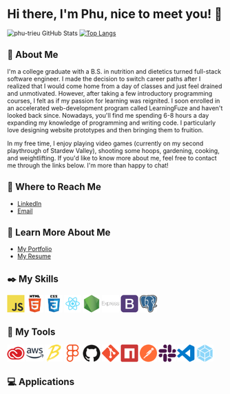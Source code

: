 # Hi there, I'm Phu, nice to meet you! 👋
![phu-trieu GitHub Stats](https://github-readme-stats.vercel.app/api?username=phu-trieu&show_icons=true&count_private=true&theme=react)
[![Top Langs](https://github-readme-stats.vercel.app/api/top-langs/?username=phu-trieu&layout=compact)](https://github.com/anuraghazra/github-readme-stats)
<!--
**phu-trieu/phu-trieu** is a ✨ _special_ ✨ repository because its `README.md` (this file) appears on your GitHub profile.

Here are some ideas to get you started:

- 🔭 I’m currently working on ...
- 🌱 I’m currently learning ...
- 👯 I’m looking to collaborate on ...
- 🤔 I’m looking for help with ...
- 💬 Ask me about ...
- 📫 How to reach me: ...
- 😄 Pronouns: ...
- ⚡ Fun fact: ...
-->
## 👨 About Me
I'm a college graduate with a B.S. in nutrition and dietetics turned full-stack software engineer. I made the decision to switch career paths after I realized that I would come home from a day of classes and just feel drained and unmotivated. However, after taking a few introductory programming courses, I felt as if my passion for learning was reignited. I soon enrolled in an accelerated web-development program called LearningFuze and haven't looked back since. Nowadays, you'll find me spending 6-8 hours a day expanding my knowledge of programming and writing code. I particularly love designing website prototypes and then bringing them to fruition. 

In my free time, I enjoy playing video games (currently on my second playthrough of Stardew Valley), shooting some hoops, gardening, cooking, and weightlifting. If you'd like to know more about me, feel free to contact me through the links below. I'm more than happy to chat! 

## :calling: Where to Reach Me
* [LinkedIn](https://www.linkedin.com/in/phu-trieu/ "My LinkedIn Profile")
* [Email](phutrieu95@gmail.com "My Email")

## 📝 Learn More About Me
* [My Portfolio](https://phutrieu.com/ "My Portfolio")
* [My Resume](/Phu_Trieu_Resume_v3.pdf "My Resume")


## ✒️ My Skills
<div>
  <img title="JavaScript" height="40" src="https://raw.githubusercontent.com/github/explore/80688e429a7d4ef2fca1e82350fe8e3517d3494d/topics/javascript/javascript.png">
  <img title="HTML" height="40" src="https://raw.githubusercontent.com/github/explore/80688e429a7d4ef2fca1e82350fe8e3517d3494d/topics/html/html.png">
  <img title="CSS" height="40" src="https://raw.githubusercontent.com/github/explore/80688e429a7d4ef2fca1e82350fe8e3517d3494d/topics/css/css.png">
  <img title="React.js" height="40" src="https://raw.githubusercontent.com/github/explore/80688e429a7d4ef2fca1e82350fe8e3517d3494d/topics/react/react.png">
  <img title="Node.js" height="40" src="https://raw.githubusercontent.com/github/explore/80688e429a7d4ef2fca1e82350fe8e3517d3494d/topics/nodejs/nodejs.png">
  <img title="Express" height="40" src="https://raw.githubusercontent.com/github/explore/80688e429a7d4ef2fca1e82350fe8e3517d3494d/topics/express/express.png">
  <img title="Bootstrap" height="40" src="https://raw.githubusercontent.com/github/explore/80688e429a7d4ef2fca1e82350fe8e3517d3494d/topics/bootstrap/bootstrap.png">
  <img title="PostgreSQL" height="40" src="https://raw.githubusercontent.com/github/explore/80688e429a7d4ef2fca1e82350fe8e3517d3494d/topics/postgresql/postgresql.png">
</div>

## 🔨 My Tools
<div>
  <img title="Adobe Creative Cloud" height="40" src="img/adobecreativecloud.svg">
  <img title="Amazon Web Services" height="40" src="img/aws.svg">
  <img title="Babel" height="40" src="img/babel.svg">
  <img title="Figma" height="40" src="img/figma.svg">
  <img title="GitHub" height="40" src="img/github.svg">
  <img title="Git" height="40" src="img/git.svg">
  <img title="npm" height="40" src="img/npm.svg">
  <img title="Postman" height="40" src="img/postman.svg">
  <img title="Slack" height="40" src="img/slack.svg">
  <img title="Visual Studio Code" height="40" src="img/visualstudiocode.svg">
  <img title="webpack" height="40" src="img/webpack.svg">
</div>

## 💻 Applications 
